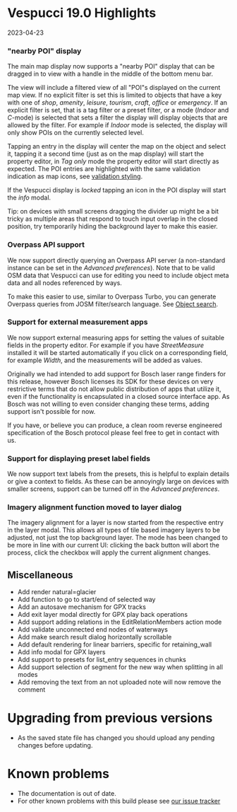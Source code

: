 # Vespucci 19.0 Highlights

2023-04-23

### "nearby POI" display

The main map display now supports a "nearby POI" display that can be dragged in to view with a handle in the middle of the bottom menu bar.

The view will include a filtered view of all "POI"s displayed on the current map view. If no explicit filter is set this is limited to objects that have a key with one of
_shop_, _amenity_, _leisure_, _tourism_, _craft_, _office_ or _emergency_. If an explicit filter is set, that is a tag filter or a preset filter, or a mode (_Indoor_ and _C_-mode) is selected that sets a filter the display will display objects that are allowed by the filter. For example if _Indoor_ mode is selected, the display will only show POIs on the currently selected level. 

Tapping an entry in the display will center the map on the object and select it, tapping it a second time (just as on the map display) will start the property editor, in _Tag only_ mode the property editor will start directly as expected. The POI entries are highlighted with the same validation indication as map icons, see [validation styling](https://github.com/MarcusWolschon/osmeditor4android/blob/master/src/main/assets/styles/Color-round.xml#L39).

If the Vespucci display is _locked_ tapping an icon in the POI display will start the _info_ modal.

Tip: on devices with small screens dragging the divider up might be a bit tricky as multiple areas that respond to touch input overlap in the closed position, try temporarily hiding the background layer to make this easier. 

### Overpass API support

We now support directly querying an Overpass API server (a non-standard instance can be set in the _Advanced preferences_). Note that to be valid OSM data that Vespucci can use for editing you need to include object meta data and all nodes referenced by ways.

To make this easier to use, similar to Overpass Turbo, you can generate Overpass queries from JOSM filter/search language. See [Object search](http://vespucci.io/tutorials/object_search/).

### Support for external measurement apps

We now support external measuring apps for setting the values of suitable fields in the property editor. For example if you have _StreetMeasure_ installed it will be started automatically if you click on a corresponding field, for example _Width_, and the measurements will be added as values.

Originally we had intended to add support for Bosch laser range finders for this release, however Bosch licenses its SDK for these devices on very restrictive terms that do not allow public distribution of apps that utilize it, even if the functionality is encapsulated in a closed source interface app. As Bosch was not willing to even consider changing these terms, adding support isn't possible for now. 

If you have, or believe you can produce, a clean room reverse engineered specification of the Bosch protocol please feel free to get in contact with us.  

### Support for displaying preset label fields 

We now support text labels from the presets, this is helpful to explain details or give a context to fields. As these can be annoyingly large on devices with smaller screens, support can be turned off in the _Advanced preferences_.

### Imagery alignment function moved to layer dialog

The imagery alignment for a layer is now started from the respective entry in the layer modal. This allows all types of tile based imagery layers to be adjusted, not just the top background layer. The mode has been changed to be more in line with our current UI: clicking the back button will abort the process, click the checkbox will apply the current alignment changes.

## Miscellaneous

- Add render natural=glacier
- Add function to go to start/end of selected way
- Add an autosave mechanism for GPX tracks
- Add exit layer modal directly for GPX play back operations
- Add support adding relations in the EditRelationMembers action mode
- Add validate unconnected end nodes of waterways
- Add make search result dialog horizontally scrollable
- Add default rendering for linear barriers, specific for retaining_wall
- Add info modal for GPX layers
- Add support to presets for list_entry sequences in chunks
- Add support selection of segment for the new way when splitting in all modes
- Add removing the text from an not uploaded note will now remove the comment

# Upgrading from previous versions

* As the saved state file has changed you should upload any pending changes before updating.

# Known problems

* The documentation is out of date.
* For other known problems with this build please see [our issue tracker](https://github.com/MarcusWolschon/osmeditor4android/issues)
